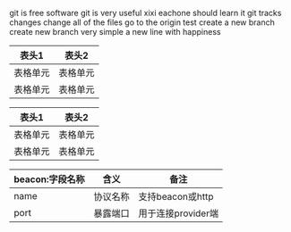git is free software
git is very useful xixi
eachone should learn it
git tracks changes
change all of the files
go to the origin test
create a new branch
create new branch very simple
a new line with happiness

表头1  | 表头2|
--------- | --------|
表格单元  | 表格单元 |
表格单元  | 表格单元 |
 
| 表头1  | 表头2|
| ---------- | -----------|
| 表格单元   | 表格单元   |
| 表格单元   | 表格单元   |

beacon:字段名称 | 含义 | 备注|
---------- | ----------- | ---------|
name | 协议名称 | 支持beacon或http |
port | 暴露端口 | 用于连接provider端 |
